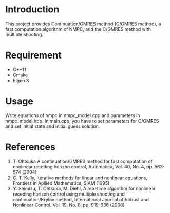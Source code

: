 # Introduction
This project provides Continuation/GMRES method (C/GMRES method), a fast computation algorithm of NMPC, and the C/GMRES method with multiple shooting.

# Requirement
- C++11
- Cmake
- Eigen 3

# Usage
Write equations of nmpc in nmpc_model.cpp and parameters in nmpc_model.hpp. In main.cpp, you have to set parameters for C/GMRES and set initial state and initial guess solution. 

# References
1. T. Ohtsuka A continuation/GMRES method for fast computation of nonlinear receding horizon control, Automatica, Vol. 40, No. 4, pp. 563-574 (2004)
2. C. T. Kelly, Iterative methods for linear and nonlinear equations, Frontiers in Apllied Mathematics, SIAM (1995)
3. Y. Shimizu, T. Ohtsuka, M. Diehl, A real‐time algorithm for nonlinear receding horizon control using multiple shooting and continuation/Krylov method, International Journal of Robust and Nonlinear Control, Vol. 19, No. 8, pp. 919-936 (2008)
